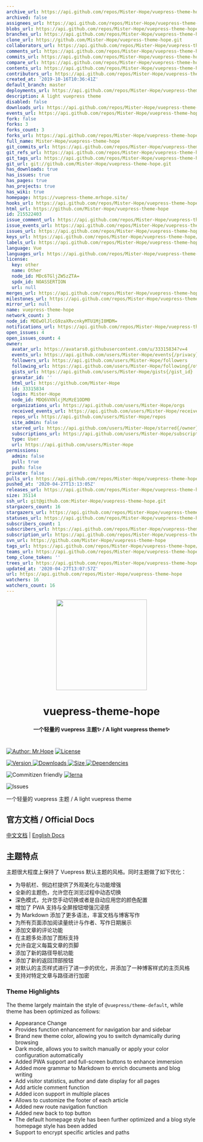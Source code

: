 ```yaml
---
archive_url: https://api.github.com/repos/Mister-Hope/vuepress-theme-hope/{archive_format}{/ref}
archived: false
assignees_url: https://api.github.com/repos/Mister-Hope/vuepress-theme-hope/assignees{/user}
blobs_url: https://api.github.com/repos/Mister-Hope/vuepress-theme-hope/git/blobs{/sha}
branches_url: https://api.github.com/repos/Mister-Hope/vuepress-theme-hope/branches{/branch}
clone_url: https://github.com/Mister-Hope/vuepress-theme-hope.git
collaborators_url: https://api.github.com/repos/Mister-Hope/vuepress-theme-hope/collaborators{/collaborator}
comments_url: https://api.github.com/repos/Mister-Hope/vuepress-theme-hope/comments{/number}
commits_url: https://api.github.com/repos/Mister-Hope/vuepress-theme-hope/commits{/sha}
compare_url: https://api.github.com/repos/Mister-Hope/vuepress-theme-hope/compare/{base}...{head}
contents_url: https://api.github.com/repos/Mister-Hope/vuepress-theme-hope/contents/{+path}
contributors_url: https://api.github.com/repos/Mister-Hope/vuepress-theme-hope/contributors
created_at: '2019-10-16T10:36:41Z'
default_branch: master
deployments_url: https://api.github.com/repos/Mister-Hope/vuepress-theme-hope/deployments
description: A light vuepress theme
disabled: false
downloads_url: https://api.github.com/repos/Mister-Hope/vuepress-theme-hope/downloads
events_url: https://api.github.com/repos/Mister-Hope/vuepress-theme-hope/events
fork: false
forks: 3
forks_count: 3
forks_url: https://api.github.com/repos/Mister-Hope/vuepress-theme-hope/forks
full_name: Mister-Hope/vuepress-theme-hope
git_commits_url: https://api.github.com/repos/Mister-Hope/vuepress-theme-hope/git/commits{/sha}
git_refs_url: https://api.github.com/repos/Mister-Hope/vuepress-theme-hope/git/refs{/sha}
git_tags_url: https://api.github.com/repos/Mister-Hope/vuepress-theme-hope/git/tags{/sha}
git_url: git://github.com/Mister-Hope/vuepress-theme-hope.git
has_downloads: true
has_issues: true
has_pages: true
has_projects: true
has_wiki: true
homepage: https://vuepress-theme.mrhope.site/
hooks_url: https://api.github.com/repos/Mister-Hope/vuepress-theme-hope/hooks
html_url: https://github.com/Mister-Hope/vuepress-theme-hope
id: 215522403
issue_comment_url: https://api.github.com/repos/Mister-Hope/vuepress-theme-hope/issues/comments{/number}
issue_events_url: https://api.github.com/repos/Mister-Hope/vuepress-theme-hope/issues/events{/number}
issues_url: https://api.github.com/repos/Mister-Hope/vuepress-theme-hope/issues{/number}
keys_url: https://api.github.com/repos/Mister-Hope/vuepress-theme-hope/keys{/key_id}
labels_url: https://api.github.com/repos/Mister-Hope/vuepress-theme-hope/labels{/name}
language: Vue
languages_url: https://api.github.com/repos/Mister-Hope/vuepress-theme-hope/languages
license:
  key: other
  name: Other
  node_id: MDc6TGljZW5zZTA=
  spdx_id: NOASSERTION
  url: null
merges_url: https://api.github.com/repos/Mister-Hope/vuepress-theme-hope/merges
milestones_url: https://api.github.com/repos/Mister-Hope/vuepress-theme-hope/milestones{/number}
mirror_url: null
name: vuepress-theme-hope
network_count: 3
node_id: MDEwOlJlcG9zaXRvcnkyMTU1MjI0MDM=
notifications_url: https://api.github.com/repos/Mister-Hope/vuepress-theme-hope/notifications{?since,all,participating}
open_issues: 4
open_issues_count: 4
owner:
  avatar_url: https://avatars0.githubusercontent.com/u/33315834?v=4
  events_url: https://api.github.com/users/Mister-Hope/events{/privacy}
  followers_url: https://api.github.com/users/Mister-Hope/followers
  following_url: https://api.github.com/users/Mister-Hope/following{/other_user}
  gists_url: https://api.github.com/users/Mister-Hope/gists{/gist_id}
  gravatar_id: ''
  html_url: https://github.com/Mister-Hope
  id: 33315834
  login: Mister-Hope
  node_id: MDQ6VXNlcjMzMzE1ODM0
  organizations_url: https://api.github.com/users/Mister-Hope/orgs
  received_events_url: https://api.github.com/users/Mister-Hope/received_events
  repos_url: https://api.github.com/users/Mister-Hope/repos
  site_admin: false
  starred_url: https://api.github.com/users/Mister-Hope/starred{/owner}{/repo}
  subscriptions_url: https://api.github.com/users/Mister-Hope/subscriptions
  type: User
  url: https://api.github.com/users/Mister-Hope
permissions:
  admin: false
  pull: true
  push: false
private: false
pulls_url: https://api.github.com/repos/Mister-Hope/vuepress-theme-hope/pulls{/number}
pushed_at: '2020-04-27T13:13:05Z'
releases_url: https://api.github.com/repos/Mister-Hope/vuepress-theme-hope/releases{/id}
size: 35114
ssh_url: git@github.com:Mister-Hope/vuepress-theme-hope.git
stargazers_count: 16
stargazers_url: https://api.github.com/repos/Mister-Hope/vuepress-theme-hope/stargazers
statuses_url: https://api.github.com/repos/Mister-Hope/vuepress-theme-hope/statuses/{sha}
subscribers_count: 1
subscribers_url: https://api.github.com/repos/Mister-Hope/vuepress-theme-hope/subscribers
subscription_url: https://api.github.com/repos/Mister-Hope/vuepress-theme-hope/subscription
svn_url: https://github.com/Mister-Hope/vuepress-theme-hope
tags_url: https://api.github.com/repos/Mister-Hope/vuepress-theme-hope/tags
teams_url: https://api.github.com/repos/Mister-Hope/vuepress-theme-hope/teams
temp_clone_token: ''
trees_url: https://api.github.com/repos/Mister-Hope/vuepress-theme-hope/git/trees{/sha}
updated_at: '2020-04-27T13:07:57Z'
url: https://api.github.com/repos/Mister-Hope/vuepress-theme-hope
watchers: 16
watchers_count: 16
---
```


<p style="text-align: center;margin: 0;">
  <img width="240" src="https://vuepress-theme.mrhope.site/logo.svg" style="text-align: center;"/>
</p>
<h1 style="text-align: center;">vuepress-theme-hope</h1>
<h4 style="text-align: center;margin-bottom:40px;">一个轻量的 vuepress 主题✨ / A light vuepress theme✨</h4>

[![Author: Mr.Hope](https://img.shields.io/badge/作者-Mr.Hope-blue.svg?style=for-the-badge)](https://mrhope.site)
[![License](https://img.shields.io/npm/l/vuepress-theme-hope.svg?style=for-the-badge)](https://github.com/Mister-Hope/vuepress-theme-hope/blob/master/LICENSE)

[![Version](https://img.shields.io/npm/v/vuepress-theme-hope.svg?style=flat-square&logo=npm) ![Downloads](https://img.shields.io/npm/dm/vuepress-theme-hope.svg?style=flat-square&logo=npm) ![Size](https://img.shields.io/bundlephobia/min/vuepress-theme-hope?style=flat-square&logo=npm) ![Dependencies](https://img.shields.io/librariesio/release/npm/vuepress-theme-hope?style=flat-square)](https://www.npmjs.com/package/vuepress-theme-hope)

![Commitizen friendly](https://img.shields.io/badge/commitizen-friendly-brightgreen.svg)
[![lerna](https://img.shields.io/badge/maintained%20with-lerna-cc00ff.svg)](https://lerna.js.org/)

![Issues](https://img.shields.io/github/issues-raw/mister-hope/vuepress-theme-hope?style=flat-square&logo=github)

一个轻量的 vuepress 主题 / A light vuepress theme

## 官方文档 / Official Docs

[中文文档](https://vuepress-theme.mrhope.site/) | [English Docs](https://vuepress-theme.mrhope.site/en/)

## 主题特点

主题很大程度上保持了 Vuepress 默认主题的风格。同时主题做了如下优化：

- 为导航栏、侧边栏提供了外观美化与功能增强
- 全新的主题色，允许您在浏览过程中动态切换
- 深色模式，允许您手动切换或者是自动应用您的颜色配置
- 增加了 PWA 支持与全屏按钮增强沉浸感
- 为 Markdown 添加了更多语法，丰富文档与博客写作
- 为所有页面添加阅读量统计与作者、写作日期展示
- 添加文章的评论功能
- 在主题多处添加了图标支持
- 允许自定义每篇文章的页脚
- 添加了新的路径导航功能
- 添加了新的返回顶部按钮
- 对默认的主页样式进行了进一步的优化，并添加了一种博客样式的主页风格
- 支持对特定文章与路径进行加密

### Theme Highlights

The theme largely maintain the style of `@vuepress/theme-default`, while theme has been optimized as follows:

- Appearance Change
- Provides function enhancement for navigation bar and sidebar
- Brand new theme color, allowing you to switch dynamically during browsing
- Dark mode, allows you to switch manually or apply your color configuration automatically
- Added PWA support and full-screen buttons to enhance immersion
- Added more grammar to Markdown to enrich documents and blog writing
- Add visitor statistics, author and date display for all pages
- Add article comment function
- Added icon support in multiple places
- Allows to customize the footer of each article
- Added new route navigation function
- Added new back to top button
- The default homepage style has been further optimized and a blog style homepage style has been added
- Support to encrypt specific articles and paths
